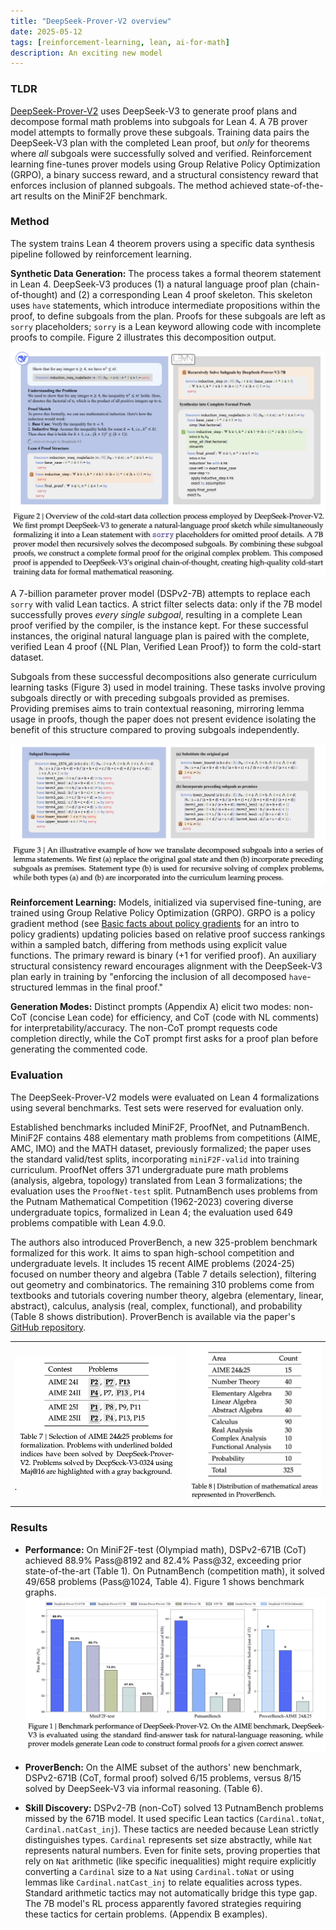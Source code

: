 ```yaml
---
title: "DeepSeek-Prover-V2 overview"
date: 2025-05-12
tags: [reinforcement-learning, lean, ai-for-math]
description: An exciting new model 
---
```


### TLDR

[DeepSeek-Prover-V2](https://arxiv.org/abs/2504.21801) uses DeepSeek-V3 to generate proof plans and decompose formal math problems into subgoals for Lean 4. A 7B prover model attempts to formally prove these subgoals. Training data pairs the DeepSeek-V3 plan with the completed Lean proof, but *only* for theorems where *all* subgoals were successfully solved and verified. Reinforcement learning fine-tunes prover models using Group Relative Policy Optimization (GRPO), a binary success reward, and a structural consistency reward that enforces inclusion of planned subgoals. The method achieved state-of-the-art results on the MiniF2F benchmark.

### Method

The system trains Lean 4 theorem provers using a specific data synthesis pipeline followed by reinforcement learning.

**Synthetic Data Generation:**
The process takes a formal theorem statement in Lean 4. DeepSeek-V3 produces (1) a natural language proof plan (chain-of-thought) and (2) a corresponding Lean 4 proof skeleton. This skeleton uses `have` statements, which introduce intermediate propositions within the proof, to define subgoals from the plan. Proofs for these subgoals are left as `sorry` placeholders; `sorry` is a Lean keyword allowing code with incomplete proofs to compile. Figure 2 illustrates this decomposition output.

![Figure 2: Cold-start data process overview.](/assets/figures/deepseekv2-fig2.png)

A 7-billion parameter prover model (DSPv2-7B) attempts to replace each `sorry` with valid Lean tactics. A strict filter selects data: only if the 7B model successfully proves *every single subgoal*, resulting in a complete Lean proof verified by the compiler, is the instance kept. For these successful instances, the original natural language plan is paired with the complete, verified Lean 4 proof ({NL Plan, Verified Lean Proof}) to form the cold-start dataset.

Subgoals from these successful decompositions also generate curriculum learning tasks (Figure 3) used in model training. These tasks involve proving subgoals directly or with preceding subgoals provided as premises. Providing premises aims to train contextual reasoning, mirroring lemma usage in proofs, though the paper does not present evidence isolating the benefit of this structure compared to proving subgoals independently.

![Figure 3: Curriculum learning task generation from subgoals.](/assets/figures/deepseekv2-fig3.png)

**Reinforcement Learning:**
Models, initialized via supervised fine-tuning, are trained using Group Relative Policy Optimization (GRPO). GRPO is a policy gradient method (see [Basic facts about policy gradients](/random/basic-facts-about-policy-gradients) for an intro to policy gradients) updating policies based on relative proof success rankings within a sampled batch, differing from methods using explicit value functions. The primary reward is binary (+1 for verified proof). An auxiliary structural consistency reward encourages alignment with the DeepSeek-V3 plan early in training by "enforcing the inclusion of all decomposed `have`-structured lemmas in the final proof."

**Generation Modes:**
Distinct prompts (Appendix A) elicit two modes: non-CoT (concise Lean code) for efficiency, and CoT (code with NL comments) for interpretability/accuracy. The non-CoT prompt requests code completion directly, while the CoT prompt first asks for a proof plan before generating the commented code.


### Evaluation 

The DeepSeek-Prover-V2 models were evaluated on Lean 4 formalizations using several benchmarks. Test sets were reserved for evaluation only.

Established benchmarks included MiniF2F, ProofNet, and PutnamBench. MiniF2F contains 488 elementary math problems from competitions (AIME, AMC, IMO) and the MATH dataset, previously formalized; the paper uses the standard valid/test splits, incorporating `miniF2F-valid` into training curriculum. ProofNet offers 371 undergraduate pure math problems (analysis, algebra, topology) translated from Lean 3 formalizations; the evaluation uses the `ProofNet-test` split. PutnamBench uses problems from the Putnam Mathematical Competition (1962-2023) covering diverse undergraduate topics, formalized in Lean 4; the evaluation used 649 problems compatible with Lean 4.9.0.

The authors also introduced ProverBench, a new 325-problem benchmark formalized for this work. It aims to span high-school competition and undergraduate levels. It includes 15 recent AIME problems (2024-25) focused on number theory and algebra (Table 7 details selection), filtering out geometry and combinatorics. The remaining 310 problems come from textbooks and tutorials covering number theory, algebra (elementary, linear, abstract), calculus, analysis (real, complex, functional), and probability (Table 8 shows distribution). ProverBench is available via the paper's [GitHub repository](https://github.com/DeepSeek-AI/DeepSeek-Prover-V2).

<table>
  <tr>
    <td style="border: none; padding-right: 10px;">
      <img src="/assets/figures/deepseekv2-tab7.png" alt="Table 7: Selection of AIME 24&25 problems for formalization." />
      <br><em>.</em>
    </td>
    <td style="border: none; padding-left: 10px;">
      <img src="/assets/figures/deepseekv2-tab8.png" alt="Table 8: Distribution of mathematical areas represented in ProverBench." />
      <br><em></em>
    </td>
  </tr>
</table>

### Results

*   **Performance:** On MiniF2F-test (Olympiad math), DSPv2-671B (CoT) achieved 88.9% Pass@8192 and 82.4% Pass@32, exceeding prior state-of-the-art (Table 1). On PutnamBench (competition math), it solved 49/658 problems (Pass@1024, Table 4). Figure 1 shows benchmark graphs.
    ![Figure 1: Benchmark performance graphs.](/assets/figures/deepseekv2-fig1.png)

*   **ProverBench:** On the AIME subset of the authors' new benchmark, DSPv2-671B (CoT, formal proof) solved 6/15 problems, versus 8/15 solved by DeepSeek-V3 via informal reasoning. (Table 6).

*   **Skill Discovery:** DSPv2-7B (non-CoT) solved 13 PutnamBench problems missed by the 671B model. It used specific Lean tactics (`Cardinal.toNat`, `Cardinal.natCast_inj`). These tactics are needed because Lean strictly distinguishes types. `Cardinal` represents set size abstractly, while `Nat` represents natural numbers. Even for finite sets, proving properties that rely on `Nat` arithmetic (like specific inequalities) might require explicitly converting a `Cardinal` size to a `Nat` using `Cardinal.toNat` or using lemmas like `Cardinal.natCast_inj` to relate equalities across types. Standard arithmetic tactics may not automatically bridge this type gap. The 7B model's RL process apparently favored strategies requiring these tactics for certain problems. (Appendix B examples).

